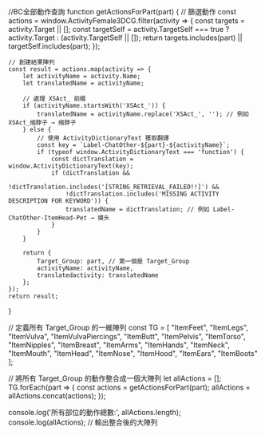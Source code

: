 //BC全部動作查詢
function getActionsForPart(part) {
    // 篩選動作
    const actions = window.ActivityFemale3DCG.filter(activity => {
        const targets = activity.Target || [];
        const targetSelf = activity.TargetSelf === true ? activity.Target : (activity.TargetSelf || []);
        return targets.includes(part) || targetSelf.includes(part);
    });

    // 創建結果陣列
    const result = actions.map(activity => {
        let activityName = activity.Name;
        let translatedName = activityName;

        // 處理 XSAct_ 前綴
        if (activityName.startsWith('XSAct_')) {
            translatedName = activityName.replace('XSAct_', ''); // 例如 XSAct_缩脖子 → 缩脖子
        } else {
            // 使用 ActivityDictionaryText 獲取翻譯
            const key = `Label-ChatOther-${part}-${activityName}`;
            if (typeof window.ActivityDictionaryText === 'function') {
                const dictTranslation = window.ActivityDictionaryText(key);
                if (dictTranslation && 
                    !dictTranslation.includes('[STRING_RETRIEVAL_FAILED!!]') && 
                    !dictTranslation.includes('MISSING ACTIVITY DESCRIPTION FOR KEYWORD')) {
                    translatedName = dictTranslation; // 例如 Label-ChatOther-ItemHead-Pet → 摸头
                }
            }
        }

        return {
            Target_Group: part, // 第一個是 Target_Group
            activityName: activityName,
            translatedactivity: translatedName
        };
    });
    return result;
}

// 定義所有 Target_Group 的一維陣列
const TG = [
    "ItemFeet", "ItemLegs", "ItemVulva", "ItemVulvaPiercings", "ItemButt", "ItemPelvis",
    "ItemTorso", "ItemNipples", "ItemBreast", "ItemArms", "ItemHands", "ItemNeck",
    "ItemMouth", "ItemHead", "ItemNose", "ItemHood", "ItemEars", "ItemBoots"
];

// 將所有 Target_Group 的動作整合成一個大陣列
let allActions = [];
TG.forEach(part => {
    const actions = getActionsForPart(part);
    allActions = allActions.concat(actions);
});

console.log('所有部位的動作總數:', allActions.length);
console.log(allActions); // 輸出整合後的大陣列
